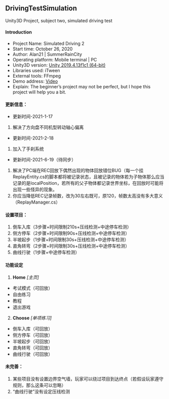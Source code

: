 ## DrivingTestSimulation
 Unity3D Project, subject two, simulated driving test
 
#### Introduction
 - Project Name: Simulated Driving 2
 - Start time: ‎October 26, 2020
 - Author: Alan21 | SummerRainCity
 - Operating platform: Mobile terminal | PC
 - Unity3D version: [Unity 2019.4.13f1c1 (64-bit)](https://unity.cn/releases/full/2019)
 - Libraries used: iTween
 - External tools: FFmpeg
 - Demo address: [Video](https://www.bilibili.com/video/bv1hK4y1Q79G)
 - Explain: The beginner’s project may not be perfect, but I hope this project will help you a bit.


#### 更新信息：
 - 更新时间-2021-1-17
 1. 解决了方向盘不同机型转动轴心偏离

 - 更新时间-2021-2-18
 1. 加入了手刹系统

 - 更新时间-2021-6-19（待同步）
 1. 解决了PC端在REC回放下偶然出现的物体回放错位BUG（每一个挂ReplayEntity.cs的脚本都将被记录状态，且被记录的物体若为子物体那么应当记录的是localPosition，若所有的父子物体都记录世界坐标，在回放时可能将出现一些怪异的现象。
 2. 你应当降低REC记录帧数，改为30左右既可，原120，帧数太高没有多大意义（ReplayManager.cs）


#### 设置项目：
 1. 倒车入库（3步骤+时间限制210s+压线检测+中途停车检测）
 3. 侧方停车（2步骤+时间限制90s+压线检测+中途停车检测）　　
 4. 半坡起步（1步骤+时间限制30s+压线检测+中途停车检测）
 5. 直角转弯（2步骤+时间限制30s+压线检测+中途停车检测）
 6. 曲线行驶（1步骤+中途停车检测）


#### 功能设定
1. **Home** *[主页]*
 - 考试模式（可回放）
 - 自由练习
 - 教程
 - 退出游戏
2. **Choose** *[单项练习]*
 - 倒车入库（可回放）
 - 侧方停车（可回放）
 - 半坡起步（可回放）
 - 直角转弯（可回放）
 - 曲线行驶（可回放）
 

#### 未完善：
 1. 某些项目没有设置边界空气墙，玩家可以绕过项目到达终点（若假设玩家遵守规则，那么这条可以忽略）
 2. “曲线行驶”没有设定压线检测
